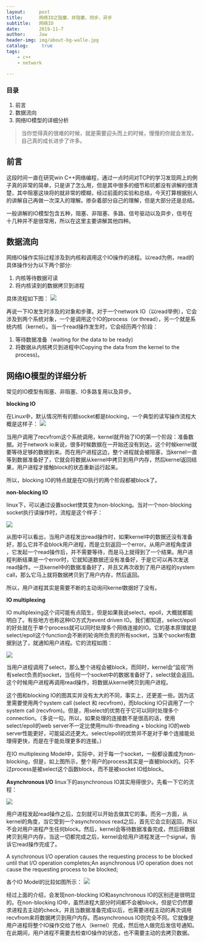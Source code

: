 ```yaml
---
layout:     post
title:      网络IO之阻塞、非阻塞、同步、异步
subtitle:   网络IO
date:       2019-11-7
author:     Jow
header-img: img/about-bg-walle.jpg
catalog: 	 true 
tags:
    - c++
    - network

---
```


### 目录
1. 前言
2. 数据流向
3. 网络IO模型的详细分析

> 当你觉得真的很难的时候，就是需要迎头而上的时候，慢慢的你就会发现，自己真的成长进步了许多。


## 前言

这段时间一直在研究win C++网络编程，通过一点时间对TCP的学习发现网上的例子真的非常的简单，只是讲了怎么用，但是其中很多的细节和坑都没有讲解的很清楚，其中阻塞这块将的就非常的模糊，经过前面的实验和总结，今天打算根据别人的讲解自己再做一次深入的理解。掺杂着部分自己的理解，但是大部分还是总结。

一般讲解的IO模型包含五种，阻塞、非阻塞、多路、信号驱动以及异步，信号在十几种并不是很常用，所以在这里主要讲解其他四种。
## 数据流向

网络IO操作实际过程涉及到内核和调用这个IO操作的进程。以read为例，read的具体操作分为以下两个部分:

1. 内核等待数据可读
2. 将内核读到的数据拷贝到进程

具体流程如下图：
![](https://images0.cnblogs.com/blog/305504/201308/12224938-4db3844232b84fb284d057a21df5f149.png)

再说一下IO发生时涉及的对象和步骤。对于一个network IO（以read举例），它会涉及到两个系统对象，一个是调用这个IO的process（or thread），另一个就是系统内核（kernel）。当一个read操作发生时，它会经历两个阶段：

1. 等待数据准备（waiting for the data to be ready)
2. 将数据从内核拷贝到进程中(Copying the data from the kernel to the process)。

## 网络IO模型的详细分析
常见的IO模型有阻塞、非阻塞、IO多路复用以及异步。

**blocking IO**

在Linux中，默认情况所有的额socket都是blocking，一个典型的读写操作流程大概是这样子：
![](http://hi.csdn.net/attachment/201007/31/0_1280550787I2K8.gif)

当用户调用了recvfrom这个系统调用，kernel就开始了IO的第一个阶段：准备数据。对于network io来说，很多时候数据在一开始还没有到达，这个时候kernel就要等待足够的数据到来。而在用户进程这边，整个进程就会被阻塞，当kernel一直等到数据准备好了，它就会将数据从kernel中拷贝到用户内存，然后kernel返回结果，用户进程才接触block的状态重新运行起来。

所以，blocking IO的特点就是在IO执行的两个阶段都被block了。

**non-blocking IO**

linux下，可以通过设置socket使其变为non-blocking。当对一个non-blocking socket执行读操作时，流程是这个样子：

![](http://hi.csdn.net/attachment/201007/31/0_128055089469yL.gif)

从图中可以看出，当用户进程发出read操作时，如果kernel中的数据还没有准备好，那么它并不会block用户进程，而是立刻返回一个error。从用户进程角度讲 ，它发起一个read操作后，并不需要等待，而是马上就得到了一个结果。用户进程判断结果是一个error时，它就知道数据还没有准备好，于是它可以再次发送read操作。一旦kernel中的数据准备好了，并且又再次收到了用户进程的system call，那么它马上就将数据拷贝到了用户内存，然后返回。

所以，用户进程其实是需要不断的主动询问kernel数据好了没有。

**IO multiplexing**

IO multiplexing这个词可能有点陌生，但是如果我说select，epoll，大概就都能明白了。有些地方也称这种IO方式为event driven IO。我们都知道，select/epoll的好处就在于单个process就可以同时处理多个网络连接的IO。它的基本原理就是select/epoll这个function会不断的轮询所负责的所有socket，当某个socket有数据到达了，就通知用户进程。它的流程如图：

![](http://hi.csdn.net/attachment/201007/31/0_1280551028YEeQ.gif)

当用户进程调用了select，那么整个进程会被block，而同时，kernel会“监视”所有select负责的socket，当任何一个socket中的数据准备好了，select就会返回。这个时候用户进程再调用read操作，将数据从kernel拷贝到用户进程。

这个图和blocking IO的图其实并没有太大的不同，事实上，还更差一些。因为这里需要使用两个system call (select 和 recvfrom)，而blocking IO只调用了一个system call (recvfrom)。但是，用select的优势在于它可以同时处理多个connection。（多说一句。所以，如果处理的连接数不是很高的话，使用select/epoll的web server不一定比使用multi-threading + blocking IO的web server性能更好，可能延迟还更大。select/epoll的优势并不是对于单个连接能处理得更快，而是在于能处理更多的连接。）

在IO multiplexing Model中，实际中，对于每一个socket，一般都设置成为non-blocking，但是，如上图所示，整个用户的process其实是一直被block的。只不过process是被select这个函数block，而不是被socket IO给block。

**Asynchronous I/O**
linux下的asynchronous IO其实用得很少。先看一下它的流程：

![](http://hi.csdn.net/attachment/201007/31/0_1280551287S777.gif)

用户进程发起read操作之后，立刻就可以开始去做其它的事。而另一方面，从kernel的角度，当它受到一个asynchronous read之后，首先它会立刻返回，所以不会对用户进程产生任何block。然后，kernel会等待数据准备完成，然后将数据拷贝到用户内存，当这一切都完成之后，kernel会给用户进程发送一个signal，告诉它read操作完成了。

A synchronous I/O operation causes the requesting process to be blocked until that I/O operation completes;An asynchronous I/O operation does not cause the requesting process to be blocked; 

各个IO Model的比较如图所示：
![](http://hi.csdn.net/attachment/201007/31/0_1280551552NVgW.gif)

经过上面的介绍，会发现non-blocking IO和asynchronous IO的区别还是很明显的。在non-blocking IO中，虽然进程大部分时间都不会被block，但是它仍然要求进程去主动的check，并且当数据准备完成以后，也需要进程主动的再次调用recvfrom来将数据拷贝到用户内存。而asynchronous IO则完全不同。它就像是用户进程将整个IO操作交给了他人（kernel）完成，然后他人做完后发信号通知。在此期间，用户进程不需要去检查IO操作的状态，也不需要主动的去拷贝数据。